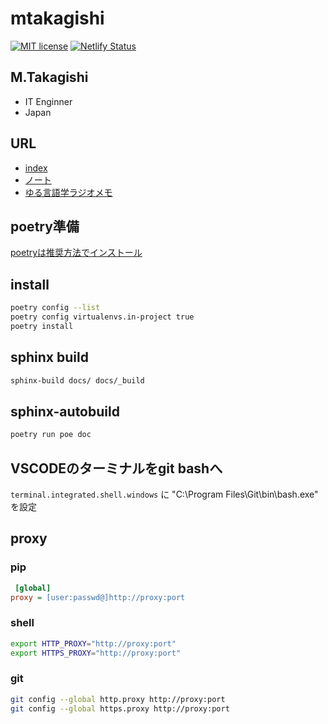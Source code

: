 # mtakagishi

[![MIT license](https://img.shields.io/badge/License-MIT-blue.svg)](https://lbesson.mit-license.org/) [![Netlify Status](https://api.netlify.com/api/v1/badges/6b829839-ee1a-4297-9a33-e6895ae33b64/deploy-status)](https://app.netlify.com/sites/ecstatic-hermann-3e547a/deploys)


## M.Takagishi

* IT Enginner
* Japan

## URL

* [index](https://mtakagishi.com)
* [ノート](https://note.mtakagishi.com)
* [ゆる言語学ラジオメモ](https://yurugengo.mtakagishi.com)

## poetry準備

[poetryは推奨方法でインストール](https://python-poetry.org/docs/#installation)

## install

``` bash
poetry config --list
poetry config virtualenvs.in-project true
poetry install
```

## sphinx build

``` bash
sphinx-build docs/ docs/_build
```

## sphinx-autobuild

``` bash
poetry run poe doc
```

## VSCODEのターミナルをgit bashへ

`terminal.integrated.shell.windows` に "C:\\Program Files\\Git\\bin\\bash.exe" を設定

## proxy

### pip

```ini:$HOME/pip/pip.ini
 [global]
proxy = [user:passwd@]http://proxy:port
```

### shell

```bash
export HTTP_PROXY="http://proxy:port"
export HTTPS_PROXY="http://proxy:port"
```

### git

```bash
git config --global http.proxy http://proxy:port
git config --global https.proxy http://proxy:port
```
